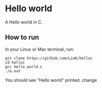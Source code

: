 Hello world
============

A Hello world in C.

How to run
----------
In your Linux or Mac terminal, run:

    git clone https://github.com/LioK/helloc
    cd helloc
    gcc hello_world.c
    ./a.out

You should see "Hello world" printed.
change
